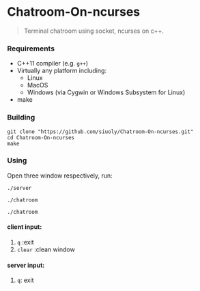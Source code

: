 # Chatroom-On-ncurses

> Terminal chatroom using socket, ncurses on c++.

### Requirements

- C++11 compiler (e.g. `g++`)
- Virtually any platform including:
  - Linux
  - MacOS
  - Windows (via Cygwin or Windows Subsystem for Linux)
- make 

###  Building 

```
git clone "https://github.com/siuoly/Chatroom-On-ncurses.git"
cd Chatroom-On-ncurses
make 
```

### Using

Open three window respectively, run:

```
./server
```

```
./chatroom
```

```
./chatroom
```

#### client input: 

1. `q` :exit
2. `clear` :clean window

#### server input:

1. `q`:	exit
